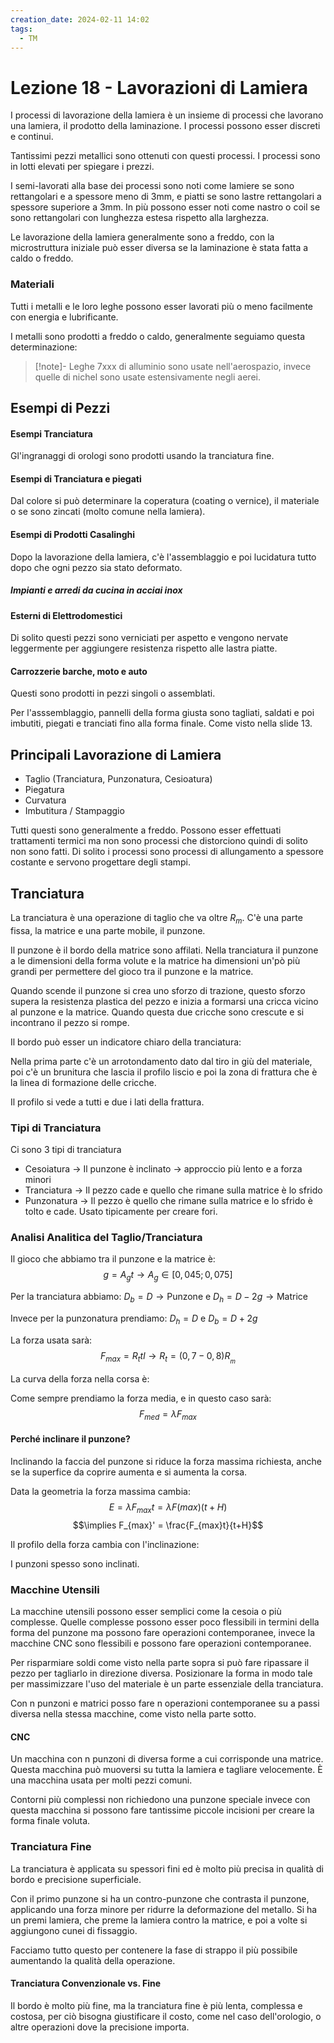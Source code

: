 ```yaml
---
creation_date: 2024-02-11 14:02
tags:
  - TM
---
```

# Lezione 18 - Lavorazioni di Lamiera

I processi di lavorazione della lamiera è un insieme di processi che lavorano una lamiera, il prodotto della laminazione. I processi possono esser discreti e continui.

Tantissimi pezzi metallici sono ottenuti con questi processi. I processi sono in lotti elevati per spiegare i prezzi.

I semi-lavorati alla base dei processi sono noti come lamiere se sono rettangolari e a spessore meno di 3mm, e piatti se sono lastre rettangolari a spessore superiore a 3mm. In più possono esser noti come nastro o coil se sono rettangolari con lunghezza estesa rispetto alla larghezza.

Le lavorazione della lamiera generalmente sono a freddo, con la microstruttura iniziale può esser diversa se la laminazione è stata fatta a caldo o freddo.

<!Diagramma processi di laminazione>

### Materiali

Tutti i metalli e le loro leghe possono esser lavorati più o meno facilmente con energia e lubrificante.

I metalli sono prodotti a freddo o caldo, generalmente seguiamo questa determinazione:

<!Tabella pg.4>

> [!note]- 
> Leghe 7xxx di alluminio sono usate nell'aerospazio, invece quelle di nichel sono usate estensivamente negli aerei.

## Esempi di Pezzi

#### Esempi Tranciatura

Gl'ingranaggi di orologi sono prodotti usando la tranciatura fine.
<!Diagramma pg.5>

#### Esempi di Tranciatura e piegati

Dal colore si può determinare la coperatura (coating o vernice), il materiale o se sono zincati (molto comune nella lamiera).
<!Diagramma pg.6>

#### Esempi di Prodotti Casalinghi

Dopo la lavorazione della lamiera, c'è l'assemblaggio e poi lucidatura tutto dopo che ogni pezzo sia stato deformato.
<!Diagramma pg.7>

##### Impianti e arredi da cucina in acciai inox

<!Diagramma pg.8>

#### Esterni di Elettrodomestici

<!Diagramma pg.9>

Di solito questi pezzi sono verniciati per aspetto e vengono nervate leggermente per aggiungere resistenza rispetto alle lastra piatte.

#### Carrozzerie barche, moto e auto

Questi sono prodotti in pezzi singoli o assemblati.

Per l'asssemblaggio, pannelli della forma giusta sono tagliati, saldati e poi imbutiti, piegati e tranciati fino alla forma finale. Come visto nella slide 13.

## Principali Lavorazione di Lamiera

- Taglio (Tranciatura, Punzonatura, Cesioatura)
- Piegatura
- Curvatura
- Imbutitura / Stampaggio

Tutti questi sono generalmente a freddo. Possono esser effettuati trattamenti termici ma non sono processi che distorciono quindi di solito non sono fatti. Di solito i processi sono processi di allungamento a spessore costante e servono progettare degli stampi.

## Tranciatura

La tranciatura è una operazione di taglio che va oltre $R_{m}$. 
C'è una parte fissa, la matrice e una parte mobile, il punzone.

Il punzone è il bordo della matrice sono affilati. Nella tranciatura il punzone a le dimensioni della forma volute e la matrice ha dimensioni un'pò più grandi per permettere del gioco tra il punzone e la matrice.

<!Diagramma tranciatura>

Quando scende il punzone si crea uno sforzo di trazione, questo sforzo supera la resistenza plastica del pezzo e inizia a formarsi una cricca vicino al punzone e la matrice. Quando questa due cricche sono crescute e si incontrano il pezzo si rompe.

Il bordo può esser un indicatore chiaro della tranciatura:

<!Diagramma sezione del bordo della tranciatura>

Nella prima parte c'è un arrotondamento dato dal tiro in giù del materiale, poi c'è un brunitura che lascia il profilo liscio e poi la zona di frattura che è la linea di formazione delle cricche.

Il profilo si vede a tutti e due i lati della frattura.

### Tipi di Tranciatura

 Ci sono 3 tipi di tranciatura

<!Diagramma tipi di tranciatura>

- Cesoiatura $\to$  Il punzone è inclinato $\to$ approccio più lento e a forza minori
- Tranciatura $\to$ Il pezzo cade e quello che rimane sulla matrice è lo sfrido
- Punzonatura $\to$ Il pezzo è quello che rimane sulla matrice e lo sfrido è tolto e cade. Usato tipicamente per creare fori.


### Analisi Analitica del Taglio/Tranciatura

Il gioco che abbiamo tra il punzone e la matrice è:
$$g = A_{g}t \to A_{g}\in[0,045; 0,075]$$

Per la tranciatura abbiamo:
$D_{b}=D \to \text{Punzone}$ e $D_{h} = D-2g \to \text{Matrice}$

Invece per la punzonatura prendiamo:
$D_{h}=D$ e $D_{b} = D+2g$

La forza usata sarà:
$$F_{max} = R_{t}tl \to R_{t} = (0,7-0,8)R_{_{m}}$$

La curva della forza nella corsa è:
<!Diagramma forza nella tranciatura>

Come sempre prendiamo la forza media, e in questo caso sarà:
$$F_{med}=\lambda F_{max}$$

#### Perché inclinare il punzone?

Inclinando la faccia del punzone si riduce la forza massima richiesta, anche se la superfice da coprire aumenta e si aumenta la corsa.

Data la geometria la forza massima cambia:
$$E = \lambda F_{max}t = \lambda F(max)(t+H)$$
$$\implies F_{max}' = \frac{F_{max}t}{t+H}$$

Il profilo della forza cambia con l'inclinazione:

<!Diagrammi pg.28>

I punzoni spesso sono inclinati.

### Macchine Utensili

La macchine utensili possono esser semplici come la cesoia o più complesse. Quelle complesse possono esser poco flessibili in termini della forma del punzone ma possono fare operazioni contemporanee, invece la macchine CNC sono flessibili e possono fare operazioni contemporanee.

<!Diagramma pg.30>

Per risparmiare soldi come visto nella parte sopra si può fare ripassare il pezzo per tagliarlo in direzione diversa. Posizionare la forma in modo tale per massimizzare l'uso del materiale è un parte essenziale della tranciatura.

Con n punzoni e matrici posso fare n operazioni contemporanee su a passi diversa nella stessa macchine, come visto nella parte sotto.

#### CNC

<!Diagramma pg.31>

Un macchina con n punzoni di diversa forme a cui corrisponde una matrice. Questa macchina può muoversi su tutta la lamiera e tagliare velocemente. È una macchina usata per molti pezzi comuni.

Contorni più complessi non richiedono una punzone speciale invece con questa macchina si possono fare tantissime piccole incisioni per creare la forma finale voluta.

### Tranciatura Fine

<!Diagramma pg.38 e 39>

La tranciatura è applicata su spessori fini ed è molto più precisa in qualità di bordo e precisione superficiale.

Con il primo punzone si ha un contro-punzone che contrasta il punzone, applicando una forza minore per ridurre la deformazione del metallo. Si ha un premi lamiera, che preme la lamiera contro la matrice, e poi a volte si aggiungono cunei di fissaggio.

Facciamo tutto questo per contenere la fase di strappo il più possibile aumentando la qualità della operazione.

#### Tranciatura Convenzionale vs. Fine

<!Diagramma pg.41 e 42 >

Il bordo è molto più fine, ma la tranciatura fine è più lenta, complessa e costosa, per ciò bisogna giustificare il costo, come nel caso dell'orologio, o altre operazioni dove la precisione importa.


